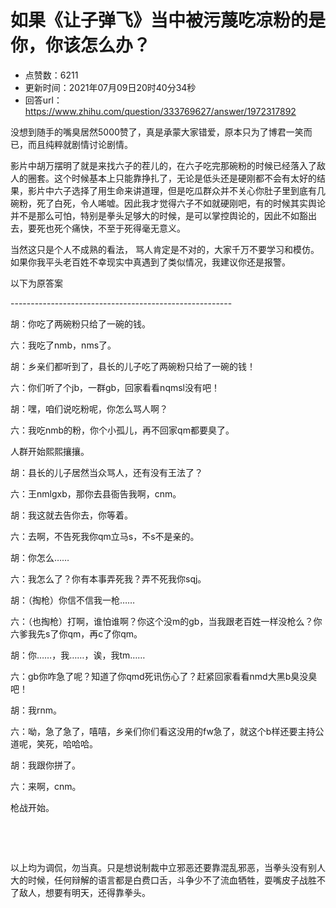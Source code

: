 # 如果《让子弹飞》当中被污蔑吃凉粉的是你，你该怎么办？
- 点赞数：6211
- 更新时间：2021年07月09日20时40分34秒
- 回答url：https://www.zhihu.com/question/333769627/answer/1972317892
<body>
 <p data-pid="75CU4Kua">没想到随手的嘴臭居然5000赞了，真是承蒙大家错爱，原本只为了博君一笑而已，而且纯粹就剧情讨论剧情。</p>
 <p data-pid="RRFzcZRY">影片中胡万摆明了就是来找六子的茬儿的，在六子吃完那碗粉的时候已经落入了敌人的圈套。这个时候基本上只能靠挣扎了，无论是低头还是硬刚都不会有太好的结果，影片中六子选择了用生命来讲道理，但是吃瓜群众并不关心你肚子里到底有几碗粉，死了白死，令人唏嘘。因此我才觉得六子不如就硬刚吧，有的时候其实舆论并不是那么可怕，特别是拳头足够大的时候，是可以掌控舆论的，因此不如豁出去，要死也死个痛快，不至于死得毫无意义。</p>
 <p data-pid="ctn1jt-x">当然这只是个人不成熟的看法， 骂人肯定是不对的，大家千万不要学习和模仿。如果你我平头老百姓不幸现实中真遇到了类似情况，我建议你还是报警。</p>
 <p data-pid="o3noX4uo">以下为原答案</p>
 <p data-pid="GJZGYKf6">-------------------------------------------------------</p>
 <p data-pid="1IZF014T">胡：你吃了两碗粉只给了一碗的钱。</p>
 <p data-pid="Pcg7m3k_">六：我吃了nmb，nms了。</p>
 <p data-pid="5trR1veQ">胡：乡亲们都听到了，县长的儿子吃了两碗粉只给了一碗的钱！</p>
 <p data-pid="EPpJarkV">六：你们听了个jb，一群gb，回家看看nqmsl没有吧！</p>
 <p data-pid="GAvtscht">胡：嘿，咱们说吃粉呢，你怎么骂人啊？</p>
 <p data-pid="72F7t6Ge">六：我吃nmb的粉，你个小孤儿，再不回家qm都要臭了。</p>
 <p data-pid="wt9BvLLh">人群开始熙熙攘攘。</p>
 <p data-pid="83i-w87N">胡：县长的儿子居然当众骂人，还有没有王法了？</p>
 <p data-pid="C5XFJlDG">六：王nmlgxb，那你去县衙告我啊，cnm。</p>
 <p data-pid="xdTav70B">胡：我这就去告你去，你等着。</p>
 <p data-pid="IJwpgx4x">六：去啊，不告死我你qm立马s，不s不是亲的。</p>
 <p data-pid="nCLgP2Ai">胡：你怎么……</p>
 <p data-pid="M7o7yc6q">六：我怎么了？你有本事弄死我？弄不死我你sqj。</p>
 <p data-pid="GvgDYdhM">胡：（掏枪）你信不信我一枪……</p>
 <p data-pid="EiIb8uFf">六：（也掏枪）打啊，谁怕谁啊？你这个没m的gb，当我跟老百姓一样没枪么？你六爹我先s了你qm，再c了你qm。</p>
 <p data-pid="nKIMW88z">胡：你……，我……，诶，我tm……</p>
 <p data-pid="E_cSAW_M">六：gb你咋急了呢？知道了你qmd死讯伤心了？赶紧回家看看nmd大黑b臭没臭吧！</p>
 <p data-pid="IrZMHGDw">胡：我rnm。</p>
 <p data-pid="nzt3XW_r">六：呦，急了急了，嘻嘻，乡亲们你们看这没用的fw急了，就这个b样还要主持公道呢，笑死，哈哈哈。</p>
 <p data-pid="aLw8J_Mx">胡：我跟你拼了。</p>
 <p data-pid="5Yn3b7tP">六：来啊，cnm。</p>
 <p data-pid="VCsQx_qP">枪战开始。</p>
 <p class="ztext-empty-paragraph"><br></p>
 <p class="ztext-empty-paragraph"><br></p>
 <p data-pid="njl9LR3G">以上均为调侃，勿当真。只是想说制裁中立邪恶还要靠混乱邪恶，当拳头没有别人大的时候，任何辩解的语言都是白费口舌，斗争少不了流血牺牲，耍嘴皮子战胜不了敌人，想要有明天，还得靠拳头。</p>
</body>